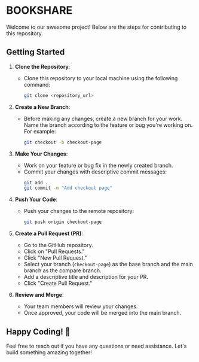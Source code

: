# BOOKSHARE

Welcome to our awesome project! Below are the steps for contributing to this repository.

## Getting Started

1. **Clone the Repository**:
    - Clone this repository to your local machine using the following command:
        ```bash
        git clone <repository_url>
        ```

2. **Create a New Branch**:
    - Before making any changes, create a new branch for your work. Name the branch according to the feature or bug you're working on. For example:
        ```bash
        git checkout -b checkout-page
        ```

3. **Make Your Changes**:
    - Work on your feature or bug fix in the newly created branch.
    - Commit your changes with descriptive commit messages:
        ```bash
        git add .
        git commit -m "Add checkout page"
        ```

4. **Push Your Code**:
    - Push your changes to the remote repository:
        ```bash
        git push origin checkout-page
        ```

5. **Create a Pull Request (PR)**:
    - Go to the GitHub repository.
    - Click on "Pull Requests."
    - Click "New Pull Request."
    - Select your branch (`checkout-page`) as the base branch and the main branch as the compare branch.
    - Add a descriptive title and description for your PR.
    - Click "Create Pull Request."

6. **Review and Merge**:
    - Your team members will review your changes.
    - Once approved, your code will be merged into the main branch.

## Happy Coding! 🚀
Feel free to reach out if you have any questions or need assistance. Let's build something amazing together!

